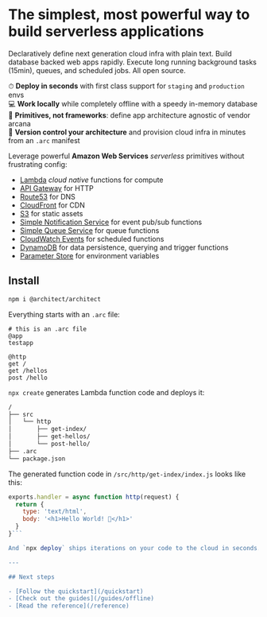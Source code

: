 # The simplest, most powerful way to build serverless applications

Declaratively define next generation cloud infra with plain text. Build database backed web apps rapidly. Execute long running background tasks (15min), queues, and scheduled jobs. All open source.

⏱  **Deploy in seconds** with first class support for `staging` and `production` envs<br>
💻 **Work locally** while completely offline with a speedy in-memory database<br>
💓 **Primitives, not frameworks**: define app architecture agnostic of vendor arcana<br>
💾 **Version control your architecture** and provision cloud infra in minutes from an `.arc` manifest<br>

Leverage powerful **Amazon Web Services** _serverless_ primitives without frustrating config: 

- [Lambda](https://aws.amazon.com/lambda/) *cloud native* functions for compute 
- [API Gateway](https://aws.amazon.com/api-gateway/) for HTTP
- [Route53](https://aws.amazon.com/route53) for DNS
- [CloudFront](https://aws.amazon.com/cloudfront/) for CDN
- [S3](https://aws.amazon.com/s3/) for static assets
- [Simple Notification Service](https://aws.amazon.com/sns/) for event pub/sub functions
- [Simple Queue Service](https://aws.amazon.com/sqs/) for queue functions
- [CloudWatch Events](https://docs.aws.amazon.com/lambda/latest/dg/with-scheduled-events.html) for scheduled functions
- [DynamoDB](https://aws.amazon.com/dynamodb/) for data persistence, querying and trigger functions
- [Parameter Store](https://docs.aws.amazon.com/systems-manager/latest/userguide/systems-manager-paramstore.html) for environment variables

## Install

```bash
npm i @architect/architect
```

Everything starts with an `.arc` file:

```arc
# this is an .arc file
@app
testapp

@http
get /
get /hellos
post /hello
```

`npx create` generates Lambda function code and deploys it:

```bash
/
├── src
│   └── http
│       ├── get-index/
│       ├── get-hellos/
│       └── post-hello/
├── .arc
└── package.json
```

The generated function code in `/src/http/get-index/index.js` looks like this:

```javascript
exports.handler = async function http(request) {
  return {
    type: 'text/html',
    body: '<h1>Hello World! 🎉</h1>'
  }
}```

And `npx deploy` ships iterations on your code to the cloud in seconds. 

---

## Next steps

- [Follow the quickstart](/quickstart)
- [Check out the guides](/guides/offline)
- [Read the reference](/reference)
